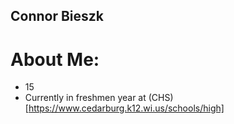 ## Connor Bieszk

# About Me:
- 15
- Currently in freshmen year at (CHS)[https://www.cedarburg.k12.wi.us/schools/high]

